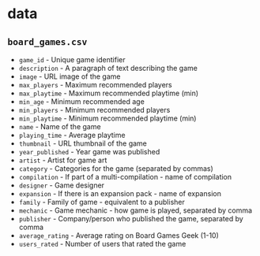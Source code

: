 # data

## `board_games.csv`

 - `game_id` - Unique game identifier
 - `description` - A paragraph of text describing the game
 - `image` - URL image of the game
 - `max_players` - Maximum recommended players
 - `max_playtime` - Maximum recommended playtime (min)
 - `min_age` - Minimum recommended age
 - `min_players` - Minimum recommended players
 - `min_playtime` - Minimum recommended playtime (min)
 - `name` - Name of the game
 - `playing_time` - Average playtime
 - `thumbnail` - URL thumbnail of the game
 - `year_published` - Year game was published
 - `artist` - Artist for game art
 - `category` - Categories for the game (separated by commas)
 - `compilation` - If part of a multi-compilation - name of compilation
 - `designer` - Game designer
 - `expansion` - If there is an expansion pack - name of expansion
 - `family` - Family of game - equivalent to a publisher
 - `mechanic` - Game mechanic - how game is played, separated by comma
 - `publisher` - Company/person who published the game, separated by comma
 - `average_rating` - Average rating on Board Games Geek (1-10)
 - `users_rated` - Number of users that rated the game
